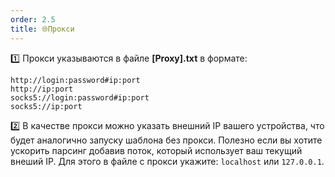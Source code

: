 ```yaml
---
order: 2.5
title: 🌐Прокси
---
```


1️⃣ Прокси указываются в файле **\[Proxy\].txt** в формате:

```
http://login:password#ip:port
http://ip:port
socks5://login:password#ip:port
socks5://ip:port
```

2️⃣ В качестве прокси можно указать внешний IP вашего устройства, что будет аналогично запуску шаблона без прокси. Полезно если вы хотите ускорить парсинг добавив поток, который использует ваш текущий внеший IP. Для этого в файле с прокси укажите: `localhost` или `127.0.0.1`.


